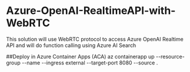 # Azure-OpenAI-RealtimeAPI-with-WebRTC
This solution will use WebRTC protocol to access Azure OpenAI Realtime API and will do function calling using Azure AI Search

##Deploy in Azure Container Apps (ACA)
az containerapp up --resource-group <Your Resource Group Name> --name <ACA name> --ingress external --target-port 8080 --source .
